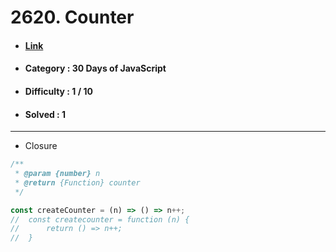 # 2620. Counter
* #### [Link](https://leetcode.com/problems/counter/?envType=study-plan-v2&envId=30-days-of-javascript)
* #### Category : 30 Days of JavaScript
* #### Difficulty : 1 / 10  
* #### Solved : 1

<hr />

* Closure 
```js
/**
 * @param {number} n
 * @return {Function} counter
 */

const createCounter = (n) => () => n++;
//  const createcounter = function (n) {
//      return () => n++;
//  }
```
